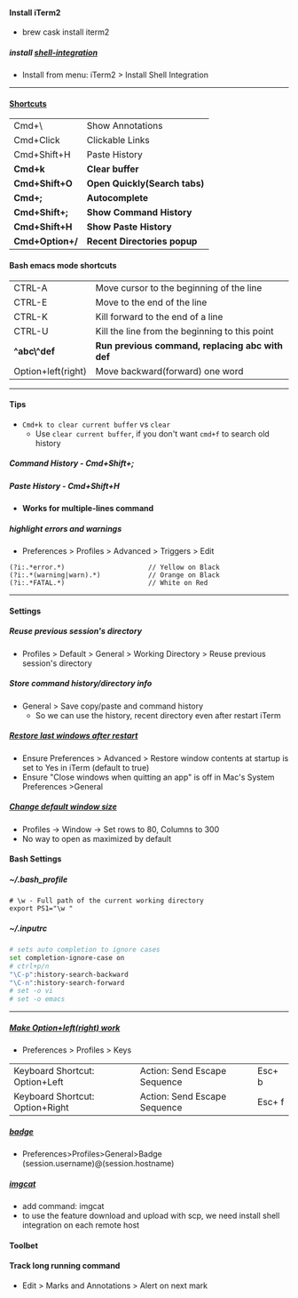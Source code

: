 <!-- http://lifelongprogrammer.blogspot.com/2018/06/working-effectively-with-iterm.html -->
#### Install iTerm2
- brew cask install iterm2

##### install [shell-integration](https://www.iterm2.com/documentation-shell-integration.html)
- Install from menu:  iTerm2 > Install Shell Integration

---

#### [Shortcuts](http://lifelongprogrammer.blogspot.com/2018/05/keyboard-shortcuts-for-developers.html#iterm)

|                  |                               |
|------------------|-------------------------------|
| Cmd+\\           | Show Annotations              |
| Cmd+Click        | Clickable Links               |
| Cmd+Shift+H      | Paste History                 |
| **Cmd+k**        | **Clear buffer**              |
| **Cmd+Shift+O**  | **Open Quickly(Search tabs)** |
| **Cmd+;**        | **Autocomplete**              |
| **Cmd+Shift+;**  | **Show Command History**      |
| **Cmd+Shift+H**  | **Show Paste History**        |
| **Cmd+Option+/** | **Recent Directories popup**  |

#### Bash emacs mode shortcuts

|                    |                                                  |
|--------------------|--------------------------------------------------|
| CTRL-A             | Move cursor to the beginning of the line         |
| CTRL-E             | Move to the end of the line                      |
| CTRL-K             | Kill forward to the end of a line                |
| CTRL-U             | Kill the line from the beginning to this point   |
| **\^abc\­^­def**     | **Run previous command, replacing abc with def** |
| Option+left(right) | Move backward(forward) one word                  |

---

#### Tips
- `Cmd+k to clear current buffer` vs `clear`
  - Use `clear current buffer`, if you don't want `cmd+f` to search old history

##### Command History - Cmd+Shift+;
##### Paste History  - Cmd+Shift+H
- **Works for multiple-lines command**

##### highlight errors and warnings
- Preferences > Profiles > Advanced > Triggers > Edit
```text
(?i:.*error.*)                     // Yellow on Black
(?i:.*(warning|warn).*)            // Orange on Black
(?i:.*FATAL.*)                     // White on Red
```

---

#### Settings
##### Reuse previous session's directory
- Profiles > Default > General > Working Directory > Reuse previous session's directory

##### Store command history/directory info
- General > Save copy/paste and command history
    - So we can use the history, recent directory even after restart iTerm

##### [Restore last windows after restart](https://gitlab.com/gnachman/iterm2/issues/3717#note_1733467)
- Ensure Preferences > Advanced > Restore window contents at startup is set to Yes in iTerm (default to true)
- Ensure "Close windows when quitting an app" is off in Mac's System Preferences >General

##### [Change default window size](https://superuser.com/questions/333591/windows-open-maximized-by-default)
- Profiles -> Window -> Set rows to 80, Columns to 300
- No way to open as maximized by default

#### Bash Settings
##### ~/.bash_profile
```
# \w - Full path of the current working directory
export PS1="\w "
```
##### ~/.inputrc
```bash
# sets auto completion to ignore cases
set completion-ignore-case on
# ctrl+p/n 
"\C-p":history-search-backward
"\C-n":history-search-forward
# set -o vi
# set -o emacs
```

---

##### [Make Option+left(right) work](https://elweb.co/making-iterm-2-work-with-normal-mac-osx-keyboard-shortcuts/)
- Preferences > Profiles > Keys

||||
|-|-|-|
Keyboard Shortcut: Option+Left | Action: Send Escape Sequence | Esc+ b
Keyboard Shortcut: Option+Right| Action: Send Escape Sequence|Esc+ f

##### [badge](https://www.iterm2.com/documentation-badges.html)
- Preferences>Profiles>General>Badge
\(session.username)@\(session.hostname)

##### [imgcat](https://www.iterm2.com/documentation-images.html)
- add command: imgcat
- to use the feature download and upload with scp, we need install shell integration on each remote host

#### Toolbet
#### Track long running command
- Edit > Marks and Annotations > Alert on next mark
